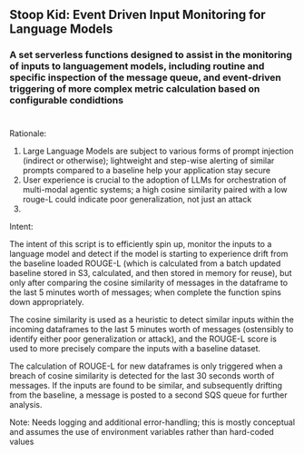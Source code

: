 ## Stoop Kid: Event Driven Input Monitoring for Language Models

### A set serverless functions designed to assist in the monitoring of inputs to languagement models, including routine and specific inspection of the message queue, and event-driven triggering of more complex metric calculation based on configurable condidtions

#
Rationale:

1) Large Language Models are subject to various forms of prompt injection (indirect or otherwise); lightweight and step-wise alerting of similar prompts compared to a baseline help your application stay secure
2) User experience is crucial to the adoption of LLMs for orchestration of multi-modal agentic systems; a high cosine similarity paired with a low rouge-L could indicate poor generalization, not just an attack
3) <insert additional reasons this exists>

Intent:

The intent of this script is to efficiently spin up, monitor the inputs to a language model and detect if the model is starting to experience drift from the baseline loaded ROUGE-L (which is calculated from a batch updated baseline stored in S3, calculated, and then stored in memory for reuse), but only after comparing the cosine similarity of messages in the dataframe to the last 5 minutes worth of messages; when complete the function spins down appropriately. 

The cosine similarity is used as a heuristic to detect similar inputs within the incoming dataframes to the last 5 minutes worth of messages (ostensibly to identify either poor generalization or attack), and the ROUGE-L score is used to more precisely compare the inputs with a baseline dataset. 

The calculation of ROUGE-L for new dataframes is only triggered when a breach of cosine similarity is detected for the last 30 seconds worth of messages. If the inputs are found to be similar, and subsequently drifting from the baseline, a message is posted to a second SQS queue for further analysis.

Note: Needs logging and additional error-handling; this is mostly conceptual and assumes the use of environment variables rather than hard-coded values
